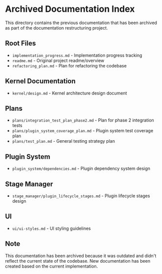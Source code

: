 # Archived Documentation Index

This directory contains the previous documentation that has been archived as part of the documentation restructuring project.

## Root Files

- `implementation_progress.md` - Implementation progress tracking
- `readme.md` - Original project readme/overview
- `refactoring_plan.md` - Plan for refactoring the codebase

## Kernel Documentation

- `kernel/design.md` - Kernel architecture design document

## Plans

- `plans/integration_test_plan_phase2.md` - Plan for phase 2 integration tests
- `plans/plugin_system_coverage_plan.md` - Plugin system test coverage plan
- `plans/test_plan.md` - General testing strategy plan

## Plugin System 

- `plugin_system/dependencies.md` - Plugin dependency system design

## Stage Manager

- `stage_manager/plugin_lifecycle_stages.md` - Plugin lifecycle stages design

## UI 

- `ui/ui-styles.md` - UI styling guidelines

## Note

This documentation has been archived because it was outdated and didn't reflect the current state of the codebase. New documentation has been created based on the current implementation.